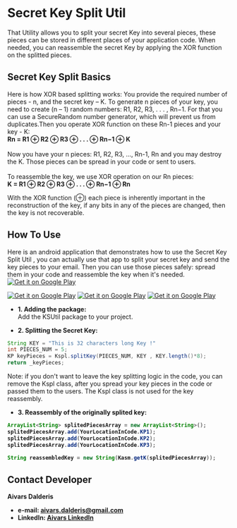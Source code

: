 Secret Key Split Util
=====================
That Utility allows you to split your secret Key into several pieces, these pieces can be stored in different places of your application code. When needed, you can reassemble the secret Key by applying the XOR function on the splitted pieces.

Secret Key Split Basics
--------------
Here is how XOR based splitting works:
You provide the required number of pieces - n, and the secret key – K. To generate n pieces of your key, you need to create (n – 1) random numbers: R1, R2, R3, . . . , Rn−1. For that you can use a SecureRandom number generator, which will prevent us from duplicates.Then you operate XOR function on these Rn-1 pieces and your key - K:
<br><b>Rn = R1 ⊕ R2 ⊕ R3 ⊕ . . . ⊕ Rn−1 ⊕ K</b>
<br><br>Now you have your n pieces: R1, R2, R3, …, Rn-1, Rn  and you may destroy the K. Those pieces can be spread in your code or sent to users.
<br><br>To reassemble the key, we use XOR operation on our Rn pieces:
<br><b>K = R1 ⊕ R2 ⊕ R3 ⊕ . . . ⊕ Rn−1 ⊕ Rn</b>

With the XOR function (⊕) each piece is inherently important in the reconstruction of the key, if any bits in any of the pieces are changed, then the key is not recoverable. 


How To Use
--------------
Here is an android application that demonstrates how to use the Secret Key Split Util , you can actually use that app to split your secret key and send the key pieces to your email. Then you can use those pieces safely: spread them in your code and reassemble the key when it's needed.
<br>
[![Get it on Google Play](https://raw.github.com/repat/README-template/master/googleplay.png)](https://play.google.com/store/apps/details?id=com.aivarsda.keysplitter)

[![Get it on Google Play](https://lh3.ggpht.com/43liE4AA4ANIwiTILOBh74J153mrJ6s62z0KwlLmokSxBS_AzhI-nwzL72_Cx0KoeSQ=h310-rw)](https://play.google.com/store/apps/details?id=com.aivarsda.keysplitter)
[![Get it on Google Play](https://lh3.ggpht.com/aHa067g2iwH56jX2QUDgQXvr8VFVx_mzxlYa9VFv4Zfcp5H-Ggs9z9qQJozMqBfPLQ=h310-rw)](https://play.google.com/store/apps/details?id=com.aivarsda.keysplitter)
[![Get it on Google Play](https://lh5.ggpht.com/FJX7HlzxaZs_A0ZwqnThvG7ZG3dCieixO_7HN3A5pCQvV1XmWrPZeBrOmGpwPMgodipU=h310-rw)](https://play.google.com/store/apps/details?id=com.aivarsda.keysplitter)



- <b>1. Adding the package:</b>
<br>Add the KSUtil package to your project.

- <b>2. Splitting the Secret Key:</b>
```java
String KEY = "This is 32 characters long Key !"
int PIECES_NUM = 5;
KP keyPieces = Kspl.splitKey(PIECES_NUM, KEY , KEY.length()*8);
return _keyPieces;
```
Note: if you don't want to leave the key splitting logic in the code, you can remove the Kspl class, after you spread your key pieces in the code or passed them to the users. The Kspl class is not used for the key reassembly.
 
- <b>3. <b>Reassembly of the originally splited key:</b>
 
```java
ArrayList<String> splitedPiecesArray = new ArrayList<String>();
splitedPiecesArray.add(YourLocationInCode.KP1);
splitedPiecesArray.add(YourLocationInCode.KP2);
splitedPiecesArray.add(YourLocationInCode.KP3);

String reassembledKey = new String(Kasm.getK(splitedPiecesArray));
```


## Contact Developer
Aivars Dalderis
* e-mail: <aivars.dalderis@gmail.com>
* LinkedIn: [Aivars LinkedIn](http://il.linkedin.com/in/aivarsd)
